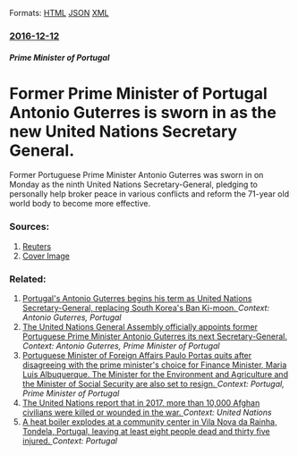 
Formats: [HTML](/news/2016/12/12/former-prime-minister-of-portugal-anta3nio-guterres-is-sworn-in-as-the-new-united-nations-secretary-general.html)  [JSON](/news/2016/12/12/former-prime-minister-of-portugal-anta3nio-guterres-is-sworn-in-as-the-new-united-nations-secretary-general.json)  [XML](/news/2016/12/12/former-prime-minister-of-portugal-anta3nio-guterres-is-sworn-in-as-the-new-united-nations-secretary-general.xml)  

### [2016-12-12](/news/2016/12/12/index.md)

##### Prime Minister of Portugal
# Former Prime Minister of Portugal Antonio Guterres is sworn in as the new United Nations Secretary General. 

Former Portuguese Prime Minister Antonio Guterres was sworn in on Monday as the ninth United Nations Secretary-General, pledging to personally help broker peace in various conflicts and reform the 71-year old world body to become more effective.


### Sources:

1. [Reuters](https://www.reuters.com/article/us-un-guterres-idUSKBN14121H?feedType=RSS&feedName=topNews)
1. [Cover Image](https://s4.reutersmedia.net/resources/r/?m=02&d=20161212&t=2&i=1165158476&w=&fh=545px&fw=&ll=&pl=&sq=&r=LYNXMPECBB14S)

### Related:

1. [Portugal's Antonio Guterres begins his term as United Nations Secretary-General, replacing South Korea's Ban Ki-moon. ](/news/2017/01/1/portugal-s-anta3nio-guterres-begins-his-term-as-united-nations-secretary-general-replacing-south-korea-s-ban-ki-moon.md) _Context: Antonio Guterres, Portugal_
2. [The United Nations General Assembly officially appoints former Portuguese Prime Minister Antonio Guterres its next Secretary-General. ](/news/2016/10/13/the-united-nations-general-assembly-officially-appoints-former-portuguese-prime-minister-anta3nio-guterres-its-next-secretary-general.md) _Context: Antonio Guterres, Prime Minister of Portugal_
3. [Portuguese Minister of Foreign Affairs Paulo Portas quits after disagreeing with the prime minister's choice for Finance Minister, Maria Luis Albuquerque. The Minister for the Environment and Agriculture and the Minister of Social Security are also set to resign. ](/news/2013/07/2/portuguese-minister-of-foreign-affairs-paulo-portas-quits-after-disagreeing-with-the-prime-minister-s-choice-for-finance-minister-maria-lua.md) _Context: Portugal, Prime Minister of Portugal_
4. [The United Nations report that in 2017, more than 10,000 Afghan civilians were killed or wounded in the war. ](/news/2018/02/15/the-united-nations-report-that-in-2017-more-than-10-000-afghan-civilians-were-killed-or-wounded-in-the-war.md) _Context: United Nations_
5. [A heat boiler explodes at a community center in Vila Nova da Rainha, Tondela, Portugal, leaving at least eight people dead and thirty five injured. ](/news/2018/01/14/a-heat-boiler-explodes-at-a-community-center-in-vila-nova-da-rainha-tondela-portugal-leaving-at-least-eight-people-dead-and-thirty-five-i.md) _Context: Portugal_
